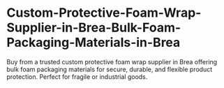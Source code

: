 # Custom-Protective-Foam-Wrap-Supplier-in-Brea-Bulk-Foam-Packaging-Materials-in-Brea
Buy from a trusted custom protective foam wrap supplier in Brea offering bulk foam packaging materials for secure, durable, and flexible product protection. Perfect for fragile or industrial goods.
